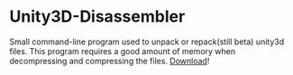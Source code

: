 Unity3D-Disassembler
=================

Small command-line program used to unpack or repack(still beta) unity3d files. This program requires a good amount of memory when decompressing and compressing the files. [Download](https://github.com/FICTURE7/Unity3D-Disassembler/releases)!
